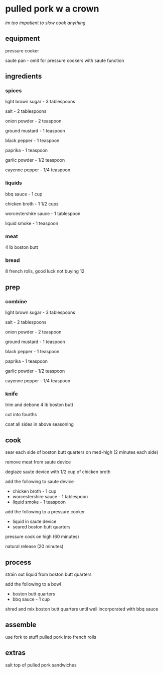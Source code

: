 # pulled pork w a crown

_im too impatient to slow cook anything_

## equipment

pressure cooker

saute pan - omit for pressure cookers with saute function

## ingredients

### spices

light brown sugar - 3 tablespoons

salt - 2 tablespoons

onion powder - 2 teaspoon

ground mustard - 1 teaspoon

black pepper - 1 teaspoon

paprika - 1 teaspoon

garlic powder - 1/2 teaspoon

cayenne pepper - 1/4 teaspoon

### liquids

bbq sauce - 1 cup

chicken broth - 1 1/2 cups

worcestershire sauce - 1 tablespoon

liquid smoke - 1 teaspoon

### meat

4 lb boston butt

### bread

8 french rolls, good luck not buying 12

## prep

### combine

light brown sugar - 3 tablespoons

salt - 2 tablespoons

onion powder - 2 teaspoon

ground mustard - 1 teaspoon

black pepper - 1 teaspoon

paprika - 1 teaspoon

garlic powder - 1/2 teaspoon

cayenne pepper - 1/4 teaspoon

### knife

trim and debone 4 lb boston butt

cut into fourths

coat all sides in above seasoning

## cook

sear each side of boston butt quarters on med-high (2 minutes each side)

remove meat from saute device

deglaze saute device with 1/2 cup of chicken broth

add the following to saute device

- chicken broth - 1 cup
- worcestershire sauce - 1 tablespoon
- liquid smoke - 1 teaspoon

add the following to a pressure cooker

- liquid in saute device
- seared boston butt quarters

pressure cook on high (60 minutes)

natural release (20 minutes)

## process

strain out liquid from boston butt quarters

add the following to a bowl

- boston butt quarters
- bbq sauce - 1 cup

shred and mix boston butt quarters until well incorporated with bbq sauce

## assemble

use fork to stuff pulled pork into french rolls

## extras

salt top of pulled pork sandwiches
